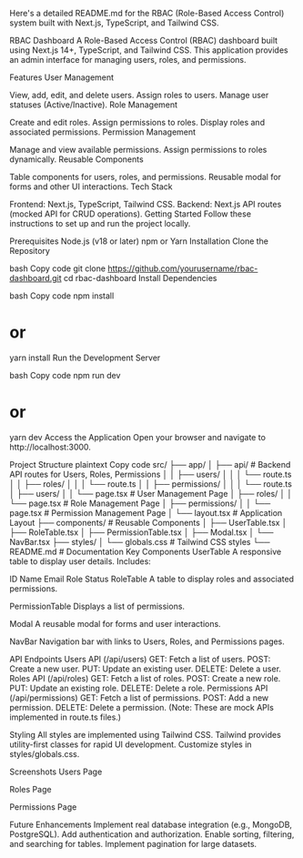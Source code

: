 
Here's a detailed README.md for the RBAC (Role-Based Access Control) system built with Next.js, TypeScript, and Tailwind CSS.

RBAC Dashboard
A Role-Based Access Control (RBAC) dashboard built using Next.js 14+, TypeScript, and Tailwind CSS. This application provides an admin interface for managing users, roles, and permissions.

Features
User Management

View, add, edit, and delete users.
Assign roles to users.
Manage user statuses (Active/Inactive).
Role Management

Create and edit roles.
Assign permissions to roles.
Display roles and associated permissions.
Permission Management

Manage and view available permissions.
Assign permissions to roles dynamically.
Reusable Components

Table components for users, roles, and permissions.
Reusable modal for forms and other UI interactions.
Tech Stack

Frontend: Next.js, TypeScript, Tailwind CSS.
Backend: Next.js API routes (mocked API for CRUD operations).
Getting Started
Follow these instructions to set up and run the project locally.

Prerequisites
Node.js (v18 or later)
npm or Yarn
Installation
Clone the Repository

bash
Copy code
git clone https://github.com/yourusername/rbac-dashboard.git
cd rbac-dashboard
Install Dependencies

bash
Copy code
npm install
# or
yarn install
Run the Development Server

bash
Copy code
npm run dev
# or
yarn dev
Access the Application Open your browser and navigate to http://localhost:3000.

Project Structure
plaintext
Copy code
src/
├── app/
│   ├── api/                # Backend API routes for Users, Roles, Permissions
│   │   ├── users/
│   │   │   └── route.ts
│   │   ├── roles/
│   │   │   └── route.ts
│   │   ├── permissions/
│   │   │   └── route.ts
│   ├── users/
│   │   └── page.tsx        # User Management Page
│   ├── roles/
│   │   └── page.tsx        # Role Management Page
│   ├── permissions/
│   │   └── page.tsx        # Permission Management Page
│   └── layout.tsx          # Application Layout
├── components/             # Reusable Components
│   ├── UserTable.tsx
│   ├── RoleTable.tsx
│   ├── PermissionTable.tsx
│   ├── Modal.tsx
│   └── NavBar.tsx
├── styles/
│   └── globals.css         # Tailwind CSS styles
└── README.md               # Documentation
Key Components
UserTable
A responsive table to display user details. Includes:

ID
Name
Email
Role
Status
RoleTable
A table to display roles and associated permissions.

PermissionTable
Displays a list of permissions.

Modal
A reusable modal for forms and user interactions.

NavBar
Navigation bar with links to Users, Roles, and Permissions pages.

API Endpoints
Users API (/api/users)
GET: Fetch a list of users.
POST: Create a new user.
PUT: Update an existing user.
DELETE: Delete a user.
Roles API (/api/roles)
GET: Fetch a list of roles.
POST: Create a new role.
PUT: Update an existing role.
DELETE: Delete a role.
Permissions API (/api/permissions)
GET: Fetch a list of permissions.
POST: Add a new permission.
DELETE: Delete a permission.
(Note: These are mock APIs implemented in route.ts files.)

Styling
All styles are implemented using Tailwind CSS. Tailwind provides utility-first classes for rapid UI development. Customize styles in styles/globals.css.

Screenshots
Users Page

Roles Page

Permissions Page

Future Enhancements
Implement real database integration (e.g., MongoDB, PostgreSQL).
Add authentication and authorization.
Enable sorting, filtering, and searching for tables.
Implement pagination for large datasets.